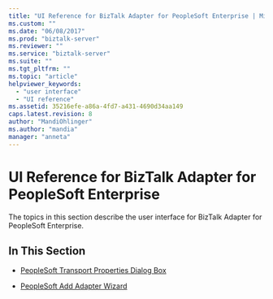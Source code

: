 ```yaml
---
title: "UI Reference for BizTalk Adapter for PeopleSoft Enterprise | Microsoft Docs"
ms.custom: ""
ms.date: "06/08/2017"
ms.prod: "biztalk-server"
ms.reviewer: ""
ms.service: "biztalk-server"
ms.suite: ""
ms.tgt_pltfrm: ""
ms.topic: "article"
helpviewer_keywords: 
  - "user interface"
  - "UI reference"
ms.assetid: 35216efe-a86a-4fd7-a431-4690d34aa149
caps.latest.revision: 8
author: "MandiOhlinger"
ms.author: "mandia"
manager: "anneta"
---
```

# UI Reference for BizTalk Adapter for PeopleSoft Enterprise
The topics in this section describe the user interface for BizTalk Adapter for PeopleSoft Enterprise.  
  
## In This Section  
  
-   [PeopleSoft Transport Properties Dialog Box](../core/peoplesoft-transport-properties-dialog-box.md)  
  
-   [PeopleSoft Add Adapter Wizard](../core/peoplesoft-add-adapter-wizard.md)